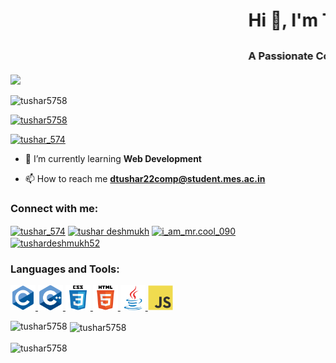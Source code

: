 <h1 align="center"><marquee>Hi 👋, I'm Tushar DESHMUKH</marquee></h1>
<h3 align="center"><marquee>A Passionate Computer Engineering Student</marquee></h3>
<img src =https://camo.githubusercontent.com/cae12fddd9d6982901d82580bdf321d81fb299141098ca1c2d4891870827bf17/68747470733a2f2f6d69726f2e6d656469756d2e636f6d2f6d61782f313336302f302a37513379765349765f7430696f4a2d5a2e676966>
<p align="left"> <img src="https://komarev.com/ghpvc/?username=tushar5758&label=Profile%20views&color=0e75b6&style=flat" alt="tushar5758" /> </p>

<p align="left"> <a href="https://github.com/ryo-ma/github-profile-trophy"><img src="https://github-profile-trophy.vercel.app/?username=tushar5758" alt="tushar5758" /></a> </p>

<p align="left"> <a href="https://twitter.com/tushar_574" target="blank"><img src="https://img.shields.io/twitter/follow/tushar_574?logo=twitter&style=for-the-badge" alt="tushar_574" /></a> </p>

- 🌱 I’m currently learning **Web Development**

- 📫 How to reach me **dtushar22comp@student.mes.ac.in**


<h3 align="left">Connect with me:</h3>
<p align="left">
<a href="https://twitter.com/tushar_574" target="blank"><img align="center" src="https://raw.githubusercontent.com/rahuldkjain/github-profile-readme-generator/master/src/images/icons/Social/twitter.svg" alt="tushar_574" height="30" width="40" /></a>
<a href="https://linkedin.com/in/tushar deshmukh" target="blank"><img align="center" src="https://raw.githubusercontent.com/rahuldkjain/github-profile-readme-generator/master/src/images/icons/Social/linked-in-alt.svg" alt="tushar deshmukh" height="30" width="40" /></a>
<a href="https://instagram.com/i_am_mr.cool_090" target="blank"><img align="center" src="https://raw.githubusercontent.com/rahuldkjain/github-profile-readme-generator/master/src/images/icons/Social/instagram.svg" alt="i_am_mr.cool_090" height="30" width="40" /></a>
<a href="https://www.hackerrank.com/tushardeshmukh52" target="blank"><img align="center" src="https://raw.githubusercontent.com/rahuldkjain/github-profile-readme-generator/master/src/images/icons/Social/hackerrank.svg" alt="tushardeshmukh52" height="30" width="40" /></a>
</p>

<h3 align="left">Languages and Tools:</h3>
<p align="left"> <a href="https://www.cprogramming.com/" target="_blank" rel="noreferrer"> <img src="https://raw.githubusercontent.com/devicons/devicon/master/icons/c/c-original.svg" alt="c" width="40" height="40"/> </a> <a href="https://www.w3schools.com/cpp/" target="_blank" rel="noreferrer"> <img src="https://raw.githubusercontent.com/devicons/devicon/master/icons/cplusplus/cplusplus-original.svg" alt="cplusplus" width="40" height="40"/> </a> <a href="https://www.w3schools.com/css/" target="_blank" rel="noreferrer"> <img src="https://raw.githubusercontent.com/devicons/devicon/master/icons/css3/css3-original-wordmark.svg" alt="css3" width="40" height="40"/> </a> <a href="https://www.w3.org/html/" target="_blank" rel="noreferrer"> <img src="https://raw.githubusercontent.com/devicons/devicon/master/icons/html5/html5-original-wordmark.svg" alt="html5" width="40" height="40"/> </a> <a href="https://www.java.com" target="_blank" rel="noreferrer"> <img src="https://raw.githubusercontent.com/devicons/devicon/master/icons/java/java-original.svg" alt="java" width="40" height="40"/> </a> <a href="https://developer.mozilla.org/en-US/docs/Web/JavaScript" target="_blank" rel="noreferrer"> <img src="https://raw.githubusercontent.com/devicons/devicon/master/icons/javascript/javascript-original.svg" alt="javascript" width="40" height="40"/> </a> </p>

<p><img align="left" src="https://github-readme-stats.vercel.app/api/top-langs?username=tushar5758&show_icons=true&locale=en&layout=compact" alt="tushar5758" /></p>

<p>&nbsp;<img align="center" src="https://github-readme-stats.vercel.app/api?username=tushar5758&show_icons=true&locale=en" alt="tushar5758" /></p>

<p><img align="center" src="https://github-readme-streak-stats.herokuapp.com/?user=tushar5758&" alt="tushar5758" /></p>

